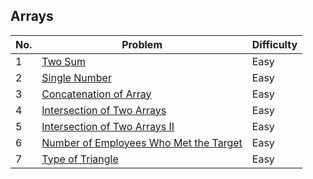 ## Arrays

| No.  | Problem                                                                       | Difficulty |
|----|---------------------------------------------------------------------------------|------------|
| 1  | [Two Sum](https://leetcode.com/problems/two-sum/description/)                   | Easy       |
| 2  | [Single Number](https://leetcode.com/problems/single-number/description/)       | Easy       |
| 3  | [Concatenation of Array](https://leetcode.com/problems/concatenation-of-array/description/)                   | Easy       |
| 4  | [Intersection of Two Arrays](https://leetcode.com/problems/intersection-of-two-arrays/description/)   | Easy       |
| 5  | [Intersection of Two Arrays II](https://leetcode.com/problems/intersection-of-two-arrays-ii/description/)   | Easy       |
| 6  | [Number of Employees Who Met the Target](https://leetcode.com/problems/number-of-employees-who-met-the-target/description/)   | Easy       |
| 7  | [Type of Triangle](https://leetcode.com/problems/type-of-triangle/description/)   | Easy       |


